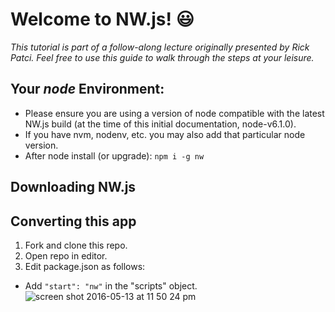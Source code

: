 # Welcome to NW.js! :smiley:

_This tutorial is part of a follow-along lecture originally presented by Rick Patci. Feel free to use this guide to walk through the steps at your leisure._

## Your _node_ Environment:
- Please ensure you are using a version of node compatible with the latest NW.js build (at the time of this initial documentation, node-v6.1.0).  
- If you have nvm, nodenv, etc. you may also add that particular node version.
- After node install (or upgrade): `npm i -g nw`

## Downloading NW.js

## Converting this app
1. Fork and clone this repo.
2. Open repo in editor.
3. Edit package.json as follows: 
  - Add `"start": "nw"` in the "scripts" object.
  ![screen shot 2016-05-13 at 11 50 24 pm](https://cloud.githubusercontent.com/assets/12869788/15266821/9f4c779a-1965-11e6-9e92-140dd0a3b1e2.png)


